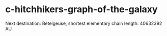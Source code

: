 # c-hitchhikers-graph-of-the-galaxy
Next destination: Betelgeuse, shortest elementary chain length: 40632392 AU
